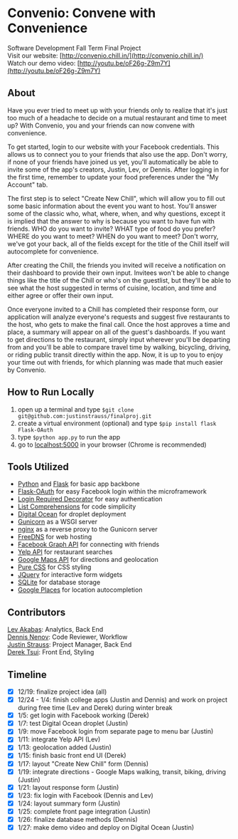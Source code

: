 Convenio: Convene with Convenience
=========
Software Development Fall Term Final Project  
Visit our website: [http://convenio.chill.in/](http://convenio.chill.in/)  
Watch our demo video: [http://youtu.be/oF26g-Z9m7Y](http://youtu.be/oF26g-Z9m7Y)  
## About

Have you ever tried to meet up with your friends only to realize that it's just too much of a headache to decide on a mutual restaurant and time to meet up? With Convenio, you and your friends can now convene with convenience.

To get started, login to our website with your Facebook credentials. This allows us to connect you to your friends that also use the app. Don't worry, if none of your friends have joined us yet, you'll automatically be able to invite some of the app's creators, Justin, Lev, or Dennis. After logging in for the first time, remember to update your food preferences under the "My Account" tab.

The first step is to select "Create New Chill", which will allow you to fill out some basic information about the event you want to host. You'll answer some of the classic who, what, where, when, and why questions, except it is implied that the answer to why is because you want to have fun with friends. WHO do you want to invite? WHAT type of food do you prefer? WHERE do you want to meet? WHEN do you want to meet? Don't worry, we've got your back, all of the fields except for the title of the Chill itself will autocomplete for convenience.

After creating the Chill, the friends you invited will receive a notification on their dashboard to provide their own input. Invitees won't be able to change things like the title of the Chill or who's on the guestlist, but they'll be able to see what the host suggested in terms of cuisine, location, and time and either agree or offer their own input.

Once everyone invited to a Chill has completed their response form, our application will analyze everyone's requests and suggest five restaurants to the host, who gets to make the final call. Once the host approves a time and place, a summary will appear on all of the guest's dashboards. If you want to get directions to the restaurant, simply input wherever you'll be departing from and you'll be able to compare travel time by walking, bicycling, driving, or riding public transit directly within the app. Now, it is up to you to enjoy your time out with friends, for which planning was made that much easier by Convenio.

## How to Run Locally

1. open up a terminal and type `$git clone git@github.com:justinstrauss/finalproj.git`
2. create a virtual environment (optional) and type `$pip install flask Flask-OAuth`
3. type `$python app.py` to run the app
4. go to [localhost:5000](localhost:5000) in your browser (Chrome is recommended)

## Tools Utilized

- [Python](https://www.python.org/) and [Flask](http://flask.pocoo.org/) for basic app backbone  
- [Flask-OAuth](https://pythonhosted.org/Flask-OAuth/) for easy Facebook login within the microframework  
- [Login Required Decorator](http://flask.pocoo.org/docs/0.10/patterns/viewdecorators/) for easy authentication  
- [List Comprehensions](https://docs.python.org/2/tutorial/datastructures.html) for code simplicity  
- [Digital Ocean](https://www.digitalocean.com/) for droplet deployment  
- [Gunicorn](http://gunicorn.org/) as a WSGI server  
- [nginx](http://nginx.org/) as a reverse proxy to the Gunicorn server  
- [FreeDNS](http://freedns.afraid.org/) for web hosting  
- [Facebook Graph API](https://developers.facebook.com/docs/graph-api) for connecting with friends  
- [Yelp API](http://www.yelp.com/developers/documentation) for restaurant searches  
- [Google Maps API](https://developers.google.com/maps/) for directions and geolocation  
- [Pure CSS](http://purecss.io/) for CSS styling  
- [JQuery](http://jquery.com/) for interactive form widgets  
- [SQLite](http://www.sqlite.org/) for database storage  
- [Google Places](https://developers.google.com/maps/documentation/javascript/examples/places-autocomplete) for location autocompletion  

## Contributors
[Lev Akabas](https://github.com/levakabas): Analytics, Back End  
[Dennis Nenov](https://github.com/DennisNenov): Code Reviewer, Workflow  
[Justin Strauss](https://github.com/justinstrauss): Project Manager, Back End  
[Derek Tsui](https://github.com/d-tsui): Front End, Styling  

## Timeline
- [X] 12/19: finalize project idea (all)
- [X] 12/24 - 1/4: finish college apps (Justin and Dennis) and work on project during free time (Lev and Derek) during winter break  
- [X] 1/5: get login with Facebook working (Derek)
- [X] 1/7: test Digital Ocean droplet (Justin)
- [X] 1/9: move Facebook login from separate page to menu bar (Justin)
- [X] 1/11: integrate Yelp API (Lev)
- [X] 1/13: geolocation added (Justin)
- [X] 1/15: finish basic front end UI (Derek)
- [X] 1/17: layout "Create New Chill" form (Dennis)
- [X] 1/19: integrate directions - Google Maps walking, transit, biking, driving (Justin)
- [X] 1/21: layout response form (Justin)
- [X] 1/23: fix login with Facebook (Dennis and Lev)
- [X] 1/24: layout summary form (Justin)
- [X] 1/25: complete front page integration (Justin)
- [X] 1/26: finalize database methods (Dennis)
- [X] 1/27: make demo video and deploy on Digital Ocean (Justin)
